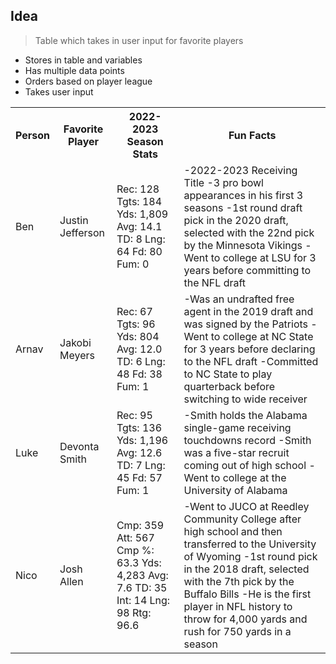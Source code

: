 ## Idea
> Table which takes in user input for favorite players
- Stores in table and variables
- Has multiple data points
- Orders based on player league
- Takes user input

<table>
  <tr>
    <th>Person</th>
    <th>Favorite Player</th>
    <th>2022-2023 Season Stats</th>
    <th>Fun Facts</th>
  </tr>
  <tr>
    <td>Ben</td>
    <td>Justin Jefferson</td>
    <td>Rec: 128
    Tgts: 184
    Yds: 1,809
    Avg: 14.1
    TD: 8
    Lng: 64
    Fd: 80
    Fum: 0</td>
    <td> -2022-2023 Receiving Title
    -3 pro bowl appearances in his first 3 seasons
    -1st round draft pick in the 2020 draft, selected with the 22nd pick by the Minnesota Vikings
    -Went to college at LSU for 3 years before committing to the NFL draft</td>
  </tr>
  <tr>
    <td>Arnav</td>
    <td>Jakobi Meyers</td>
    <td>Rec: 67
    Tgts: 96
    Yds: 804
    Avg: 12.0
    TD: 6
    Lng: 48
    Fd: 38
    Fum: 1</td>
    <td> -Was an undrafted free agent in the 2019 draft and was signed by the Patriots
    -Went to college at NC State for 3 years before declaring to the NFL draft
    -Committed to NC State to play quarterback before switching to wide receiver</td>
  </tr>
  <tr>
    <td>Luke</td>
    <td>Devonta Smith</td>
    <td>Rec: 95
    Tgts: 136
    Yds: 1,196
    Avg: 12.6
    TD: 7
    Lng: 45
    Fd: 57
    Fum: 1</td>
    <td> -Smith holds the Alabama single-game receiving touchdowns record
    -Smith was a five-star recruit coming out of high school
    -Went to college at the University of Alabama</td>
  </tr>
  <tr>
    <td>Nico</td>
    <td>Josh Allen</td>
    <td>Cmp: 359
    Att: 567
    Cmp %: 63.3
    Yds: 4,283
    Avg: 7.6
    TD: 35
    Int: 14
    Lng: 98
    Rtg: 96.6</td>
    <td> -Went to JUCO at Reedley Community College after high school and then transferred to the University of Wyoming
    -1st round pick in the 2018 draft, selected with the 7th pick by the Buffalo Bills
    -He is the first player in NFL history to throw for 4,000 yards and rush for 750 yards in a season</td>
  </tr>
</table>